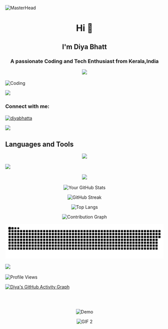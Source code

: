 ![MasterHead](https://camo.githubusercontent.com/32513d20e5de414c6cea5be17236ec60852df5219420cedebada8c556e801e73/68747470733a2f2f6d69722d73332d63646e2d63662e626568616e63652e6e65742f70726f6a6563745f6d6f64756c65732f6d61785f313230302f3135393964373130373031393732352e356639643363376261653633362e676966)
<h1 align="center">Hi 👋</h1> 
<h2 align ="center">I'm Diya Bhatt</h1>
<h3 align="center">A passionate  Coding and Tech Enthusiast from Kerala,India</h3>
 <p align="center"><a href="https://github.com/DIYA-BHATT29/"><img src="https://readme-typing-svg.herokuapp.com?lines=Tech+Enthusiast;Freelancer&center=true&width=500&height=30"></a></p>
<img align="center" alt="Coding"  width="320" src="https://octodex.github.com/images/daftpunktocat-thomas.gif">
 <p align="center"
<img src="https://media.giphy.com/media/jpVnC65DmYeyRL4LHS/giphy.gif" width="20%">
</p>
<img src="https://user-images.githubusercontent.com/73097560/115834477-dbab4500-a447-11eb-908a-139a6edaec5c.gif"/>
<h3 align="left">Connect with me:</h3>
<p align="left">
<a href="https://linkedin.com/in/diyabhatta" target="blank"><img align="center" src="https://raw.githubusercontent.com/rahuldkjain/github-profile-readme-generator/master/src/images/icons/Social/linked-in-alt.svg" alt="diyabhatta" height="30" width="40" /></a>
</p>
<img src="https://user-images.githubusercontent.com/73097560/115834477-dbab4500-a447-11eb-908a-139a6edaec5c.gif"></a>
<h2 align="left">Languages and Tools</h2>
<p align="center">
  <a href="https://skillicons.dev">
    <img src="https://skillicons.dev/icons?i=react,linkedin,vscode,tailwind,javascript,linux,html,css,python,docker,gcp,git,github,notion,robloxstudio,vscode,arduino,c,github,figma,nodejs,discord&perline=4" />
  </a>
</p>

<img src="https://user-images.githubusercontent.com/73097560/115834477-dbab4500-a447-11eb-908a-139a6edaec5c.gif"></a>

<div align="center">

![](https://quotes-github-readme.vercel.app/api?type=horizontal&theme=dark)


![Your GitHub Stats](https://github-readme-stats.vercel.app/api?username=DIYA-BHATT29&show_icons=true&theme=radical)

![GitHub Streak](https://streak-stats.demolab.com?user=DIYA-BHATT29&theme=radical)

![Top Langs](https://github-readme-stats.vercel.app/api/top-langs/?username=DIYA-BHATT29&layout=compact&theme=radical)

![Contribution Graph](https://ghchart.rshah.org/DIYA-BHATT29)
 
![](https://raw.githubusercontent.com/alvin-dennis/alvin-dennis/master/assets/snake.svg)
</div>
<img src="https://user-images.githubusercontent.com/73097560/115834477-dbab4500-a447-11eb-908a-139a6edaec5c.gif"></a>

![Profile Views](https://komarev.com/ghpvc/?username=DIYA-BHATT29&color=blue)


[![Diya's GitHub Activity Graph](https://github-readme-activity-graph.vercel.app/graph?username=diya-bhatt29&theme=react-dark)](https://github.com/DIYA-BHATT29)

<br>
 <div align="center">
<br>
<p align="center">
  <img src="https://user-images.githubusercontent.com/74038190/216644487-64767dbf-3ffd-4a5a-bb44-88f07ea5a31c.gif" alt="Demo"/>
</p>

<div></div>
</div>
<p align="center">
  <img src="https://user-images.githubusercontent.com/74038190/212284158-e840e285-664b-44d7-b79b-e264b5e54825.gif" alt="GIF 2" width="600"/>
</p>
